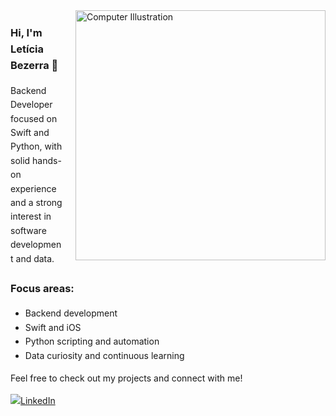 <img src="https://raw.githubusercontent.com/MicaelliMedeiros/micaellimedeiros/master/image/computer-illustration.png" width="400px" align="right" alt="Computer Illustration" style="margin-left: 20px; margin-bottom: 20px;">

<div style="max-width: 600px; line-height: 1.6;">
  
### Hi, I'm Letícia Bezerra 👋

Backend Developer focused on Swift and Python, with solid hands-on experience and a strong interest in software development and data.

### Focus areas:
- Backend development  
- Swift and iOS  
- Python scripting and automation  
- Data curiosity and continuous learning  

Feel free to check out my projects and connect with me!

[![LinkedIn](https://img.shields.io/badge/-LinkedIn-0e76a8?style=flat-square&logo=Linkedin&logoColor=white)](https://www.linkedin.com/in/leticiabezerrag/)

</div>

